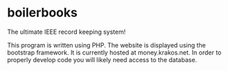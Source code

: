 # boilerbooks
The ultimate IEEE record keeping system!

This program is written using PHP. The website is displayed using the bootstrap framework. It is currently hosted at money.krakos.net.
In order to properly develop code you will likely need access to the database. 
